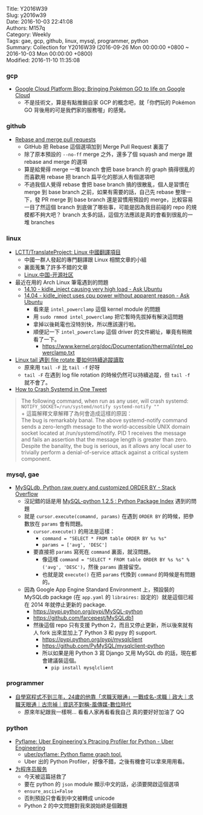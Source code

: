 Title: Y2016W39  
Slug: y2016w39  
Date: 2016-10-03 22:41:08  
Authors: M157q  
Category: Weekly  
Tags: gae, gcp, github, linux, mysql, programmer, python  
Summary: Collection for Y2016W39 (2016-09-26 Mon 00:00:00 +0800 ~ 2016-10-03 Mon 00:00:00 +0800)  
Modified: 2016-11-10 11:35:08  
  
  
  
### gcp  
  
+ [Google Cloud Platform Blog: Bringing Pokémon GO to life on Google Cloud](https://cloudplatform.googleblog.com/2016/09/bringing-Pokemon-GO-to-life-on-Google-Cloud.html)  
    + 不是技術文，算是有點推銷自家 GCP 的概念吧，就「你們玩的 Pokémon GO 背後用的可是我們家的服務喔」的感覺。  
  
  
### github  
  
+ [Rebase and merge pull requests](https://github.com/blog/2243-rebase-and-merge-pull-requests)  
    + GitHub 把 Rebase 這個選項加到 Merge Pull Request 裏面了  
    + 除了原本預設的 `--no-ff` merge 之外，還多了個 squash and merge 跟 rebase and merge 的選項  
    + 算是給覺得 merge 一堆 branch 會把 base branch 的 graph 搞得很亂的而喜歡用 rebase 把 branch 扁平化的那派人有個選項吧  
    + 不過我個人覺得 rebase 會把 base branch 搞的很散亂，個人是習慣在 merge 到 base branch 之前，如果有需要的話，自己先 rebase 整理一下，發 PR merge 到 base branch 還是習慣用預設的 merge，比較容易一目了然這個 branch 到底做了哪些事，可能是因為我目前碰的 repo 的規模都不夠大吧？ branch 太多的話，這個方法應該是真的會看到很亂的一堆 branches  
  
  
### linux  
  
+ [LCTT/TranslateProject: Linux 中國翻譯項目](https://github.com/LCTT/TranslateProject)  
    + 中國一群人發起的專門翻譯跟 Linux 相關文章的小組  
    + 裏面蒐集了許多不錯的文章  
    + [Linux.中国-开源社区](https://linux.cn/)  
+ 最近在用的 Arch Linux 筆電遇到的問題  
    + [14.10 - kidle_inject causing very high load - Ask Ubuntu](http://askubuntu.com/questions/584636/kidle-inject-causing-very-high-load)  
    + [14.04 - kidle_inject uses cpu power without apparent reason - Ask Ubuntu](http://askubuntu.com/questions/482307/kidle-inject-uses-cpu-power-without-apparent-reason)  
        + 看來是 `intel_powerclamp` 這個 kernel module 的問題  
        + 用 `sudo rmmod intel_powerclamp` 把它暫時先拔掉有解決這問題  
        + 拿掉以後耗電也沒特別快，所以應該還行啦。  
        + 順便記一下 `intel_powerclamp` 這個 driver 的文件網址，畢竟有稍微看了一下。  
            + <https://www.kernel.org/doc/Documentation/thermal/intel_powerclamp.txt>  
+ [Linux tail 遇到 file rotate 要如何持續追蹤讀取](http://blog.longwin.com.tw/2016/09/linux-tail-follow-file-rotate-2016/)  
    + 原來用 `tail -F` 比 `tail -f` 好呀  
    + `tail -F` 在遇到 log file rotation 的時候仍然可以持續追蹤，但 `tail -f` 就不會了。  
+ [How to Crash Systemd in One Tweet](https://www.agwa.name/blog/post/how_to_crash_systemd_in_one_tweet)  
>   The following command, when run as any user, will crash systemd:  
>   `NOTIFY_SOCKET=/run/systemd/notify systemd-notify ""`  
    + 這篇解釋文章解釋了為何會造成這樣的原因：  
> The bug is remarkably banal. The above systemd-notify command sends a zero-length message to the world-accessible UNIX domain socket located at /run/systemd/notify. PID 1 receives the message and fails an assertion that the message length is greater than zero. Despite the banality, the bug is serious, as it allows any local user to trivially perform a denial-of-service attack against a critical system component.  
  
  
### mysql, gae  
  
+ [MySQLdb, Python raw query and customized ORDER BY - Stack Overflow](http://stackoverflow.com/questions/5664310/mysqldb-python-raw-query-and-customized-order-by)  
    + 沒記錯的話是用 [MySQL-python 1.2.5 : Python Package Index](https://pypi.python.org/pypi/MySQL-python/1.2.5) 遇到的問題  
    + 就是 `cursor.execute(comamnd, params)` 在遇到 `ORDER BY` 的時候，把參數放在 `params` 會有問題。  
        + `cursor.execute()` 的用法是這樣：  
            + `command = "SELECT * FROM table ORDER BY %s %s"`  
            + `params = ['avg', 'DESC']`  
        + 要直接把 `params` 寫死在 `command` 裏面，就沒問題。  
            + 像這樣 `command = "SELECT * FROM table ORDER BY %s %s" % ('avg', 'DESC')`，然後 `params` 直接留空。  
            + 也就是說 `execute()` 在把 `params` 代換到 `command` 的時候是有問題的。  
    + 因為 Google App Engine Standard Environment 上，預設裝的 MySQLdb package (在 `app.yaml` 的 `libraires:` 設定的）就是這個已經在 2014 年就停止更新的 package.  
        + <https://pypi.python.org/pypi/MySQL-python>  
        + <https://github.com/farcepest/MySQLdb1>  
        + 然後這個 repo 只有支援 Python 2，而且又停止更新，所以後來就有人 fork 出來並加上了 Python 3 和 pypy 的 support.  
            + <https://pypi.python.org/pypi/mysqlclient>  
            + <https://github.com/PyMySQL/mysqlclient-python>  
            + 所以如果是用 Python 3 寫 Django 又用 MySQL db 的話，現在都會建議裝這個。  
                + `pip install mysqlclient`  
  
  
### programmer  
  
+ [自學寫程式不到三年，24歲的他靠「求職天眼通」一戰成名-求職｜政大｜求職天眼通｜古宗禎｜資訊不對稱-風傳媒-數位時代](http://www.storm.mg/lifestyle/159818)  
    + 原來年紀跟我一樣啊... 看看人家再看看我自己 真的要好好加油了 QQ  
  
  
### python  
  
+ [Pyflame: Uber Engineering's Ptracing Profiler for Python - Uber Engineering](https://eng.uber.com/pyflame/)  
    + [uber/pyflame: Python flame graph tool.](https://github.com/uber/pyflame)  
    + Uber 出的 Python Profiler，好像不錯，之後有機會可以拿來用用看。  
+ [为程序员服务](http://outofmemory.cn/code-snippet/4092/python-json-charset-type)  
    + 今天被這篇拯救了  
    + 要在 python 的 `json` module 顯示中文的話，必須要開啟這個選項  
    + `ensure_ascii=False`  
    + 否則預設只會看到中文被轉成 unicode  
    + Python 2 的中文問題對我來說始終是個難題  
